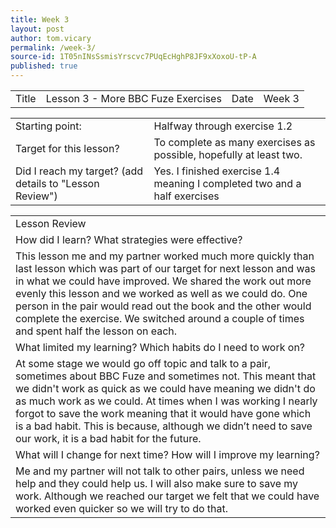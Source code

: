 ```yaml
---
title: Week 3
layout: post
author: tom.vicary
permalink: /week-3/
source-id: 1T05nINsSsmisYrscvc7PUqEcHghP8JF9xXoxoU-tP-A
published: true
---
```

<table>
  <tr>
    <td>Title</td>
    <td>Lesson 3 - More BBC Fuze Exercises</td>
    <td>Date</td>
    <td>Week 3</td>
  </tr>
</table>


<table>
  <tr>
    <td>Starting point:</td>
    <td>Halfway through exercise 1.2</td>
  </tr>
  <tr>
    <td>Target for this lesson?</td>
    <td>To complete as many exercises as possible, hopefully at least two.</td>
  </tr>
  <tr>
    <td>Did I reach my target? 
(add details to "Lesson Review")</td>
    <td> Yes. I finished exercise 1.4 meaning I completed two and a half exercises</td>
  </tr>
</table>


<table>
  <tr>
    <td>Lesson Review</td>
  </tr>
  <tr>
    <td>How did I learn? What strategies were effective? </td>
  </tr>
  <tr>
    <td>This lesson me and my partner worked much more quickly than last lesson which was part of our target for next lesson and was in what we could have improved. We shared the work out more evenly this lesson and we worked as well as we could do. One person in the pair would read out the book and the other would complete the exercise. We switched around a couple of times and spent half the lesson on each.</td>
  </tr>
  <tr>
    <td>What limited my learning? Which habits do I need to work on? </td>
  </tr>
  <tr>
    <td>At some stage we would go off topic and talk to a pair, sometimes about BBC Fuze and sometimes not. This meant that we didn't work as quick as we could have meaning we didn't do as much work as we could. At times when I was working I nearly forgot to save the work meaning that it would have gone which is a bad habit. This is because, although we didn’t need to save our work, it is a bad habit for the future.</td>
  </tr>
  <tr>
    <td>What will I change for next time? How will I improve my learning?</td>
  </tr>
  <tr>
    <td>Me and my partner will not talk to other pairs, unless we need help and they could help us. I will also make sure to save my work. Although we reached our target we felt that we could have worked even quicker so we will try to do that.</td>
  </tr>
</table>


